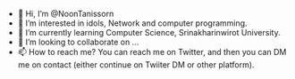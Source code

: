 - 👋 Hi, I’m @NoonTanissorn
- 👀 I’m interested in idols, Network and computer programming.
- 🌱 I’m currently learning Computer Science, Srinakharinwirot University.
- 💞️ I’m looking to collaborate on ...
- 📫 How to reach me? You can reach me on Twitter, and then you can DM me on contact (either continue on Twiiter DM or other platform).

<!---
NoonTanissorn/NoonTanissorn is a ✨ special ✨ repository because its `README.md` (this file) appears on your GitHub profile.
You can click the Preview link to take a look at your changes.
--->
